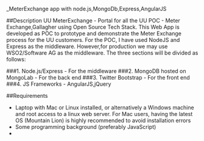 _MeterExchange app with  node.js,MongoDb,Express,AngularJS

##Description
UU MeterExchange - Portal for all the UU POC - Meter Exchange,Gallagher using Open Source Tech Stack.
This Web App is developed as POC to prototype and demonstrate the Meter Exchange process for the UU customers. For the POC, I have used NodeJS and Express as the middleware. However,for production we may use WSO2/Software AG as the middleware. 
The three sections will be divided as follows:

###1.   Node.js/Express - For the middleware
###2.   MongoDB hosted on MongoLab - For the back end
###3.   Twitter Bootstrap - For the front end
###4.   JS Frameworks - AngularJS,jQuery



##Requirements
* Laptop with Mac or Linux installed, or alternatively a Windows machine and root access to a linux web server. For Mac users, having the latest OS (Mountain Lion) is highly recommended to avoid installation errors
* Some programming background (preferably JavaScript)
*
